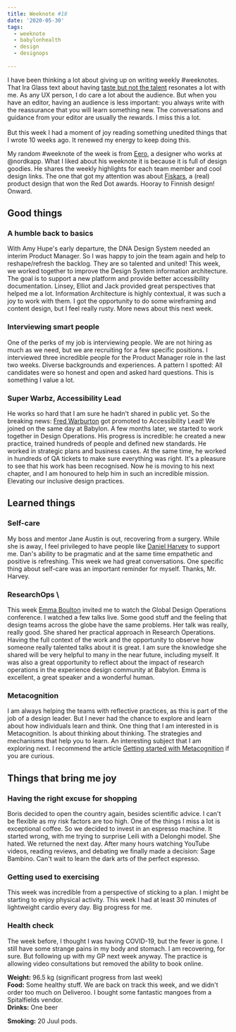 ```yaml
---
title: Weeknote #18
date: '2020-05-30'
tags:
  - weeknote
  - babylonhealth
  - design
  - designops
 
---
```


I have been thinking a lot about giving up on writing weekly #weeknotes. That Ira Glass text about having [taste but not the talent](https://vimeo.com/85040589) resonates a lot with me. As any UX person, I do care a lot about the audience. But when you have an editor, having an audience is less important: you always write with the reassurance that you will learn something new. The conversations and guidance from your editor are usually the rewards. I miss this a lot. \
 \
 But this week I had a moment of joy reading something unedited things that I wrote 10 weeks ago. It renewed my energy to keep doing this. 

My random #weeknote of the week is from [Eero](https://blog.nordkapp.fi/weeknote-669-put-your-right-foot-forward-fec27722ce60), a designer who works at @nordkapp. What I liked about his weeknote it is because it is full of design goodies. He shares the weekly highlights for each team member and cool design links. The one that got my attention was about [Fiskars](https://www.finnishdesignshop.com/Fiskars-m-157.html), a (real) product design that won the Red Dot awards. Hooray to Finnish design! Onward. 


## Good things


### **A humble back to basics**

With Amy Hupe's early departure, the DNA Design System needed an interim Product Manager. So I was happy to join the team again and help to reshape/refresh the backlog. They are so talented and united! This week, we worked together to improve the Design System information architecture.  The goal is to support a new platform and provide better accessibility documentation. Linsey, Elliot and Jack provided great perspectives that helped me a lot. Information Architecture is highly contextual, it was such a joy to work with them. I got the opportunity to do some wireframing and content design, but I feel really rusty. More news about this next week. 


### **Interviewing smart people**

One of the perks of my job is interviewing people. We are not hiring as much as we need, but we are recruiting for a few specific positions. I interviewed three incredible people for the Product Manager role in the last two weeks. Diverse backgrounds and experiences. A pattern I spotted: All candidates were so honest and open and asked hard questions. This is something I value a lot. 


### **Super Warbz, Accessibility Lead**

He works so hard that I am sure he hadn't shared in public yet. So the breaking news: [Fred Warburton](https://twitter.com/fredwabz) got promoted to Accessibility Lead! We joined on the same day at Babylon. A few months later, we started to work together in Design Operations. His progress is incredible: he created a new practice, trained hundreds of people and defined new standards. He worked in strategic plans and business cases. At the same time, he worked in hundreds of QA tickets to make sure everything was right. It's a pleasure to see that his work has been recognised. Now he is moving to his next chapter, and I am honoured to help him in such an incredible mission. Elevating our inclusive design practices. 


## Learned things


### **Self-care**

My boss and mentor Jane Austin is out, recovering from a surgery. While she is away, I feel privileged to have people like [Daniel Harvey](https://twitter.com/dancharvey) to support me. Dan's ability to be pragmatic and at the same time empathetic and positive is refreshing. This week we had great conversations. One specific thing about self-care was an important reminder for myself. Thanks, Mr. Harvey.  


### **ResearchOps** \
This week [Emma Boulton](https://emmaboulton.co.uk) invited me to watch the Global Design Operations conference. I watched a few talks live. Some good stuff and the feeling that design teams across the globe have the same problems. Her talk was really, really good. She shared her practical approach in Research Operations. Having the full context of the work and the opportunity to observe how someone really talented talks about it is great. I am sure the knowledge she shared will be very helpful to many in the near future, including myself. It was also a great opportunity to reflect about the impact of research operations in the experience design community at Babylon. Emma is excellent, a great speaker and a wonderful human. 


### **Metacognition**

I am always helping the teams with reflective practices, as this is part of the job of a design leader. But I never had the chance to explore and learn about how individuals learn and think. One thing that I am interested in is Metacognition. Is about thinking about thinking. The strategies and mechanisms that help you to learn. An interesting subject that I am exploring next. I recommend the article [Getting started with Metacognition](https://cambridge-community.org.uk/professional-development/gswmeta/index.html) if you are curious. 


## Things that bring me joy


### **Having the right excuse for shopping**

Boris decided to open the country again, besides scientific advice. I can't be flexible as my risk factors are too high. One of the things I miss a lot is exceptional coffee. So we decided to invest in an espresso machine. It started wrong, with me trying to surprise Leili with a Delonghi model. She hated. We returned the next day. After many hours watching YouTube videos, reading reviews, and debating we finally made a decision: Sage Bambino. Can't wait to learn the dark arts of the perfect espresso. 


### **Getting used to exercising**

This week was incredible from a perspective of sticking to a plan. I might be starting to enjoy physical activity. This week I had at least 30 minutes of lightweight cardio every day. Big progress for me. 


### **Health check**

The week before, I thought I was having COVID-19, but the fever is gone. I still have some strange pains in my body and stomach. I am recovering, for sure. But following up with my GP next week anyway. The practice is allowing video consultations but removed the ability to book online. 

**Weight:** 96.5 kg (significant progress from last week)  \
**Food:** Some healthy stuff. We are back on track this week, and we didn't order too much on Deliveroo. I bought some fantastic mangoes from a Spitalfields vendor. \
**Drinks:** One beer

**Smoking:** 20 Juul pods.
